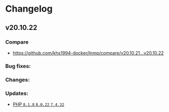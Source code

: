 # Changelog

## v20.10.22

### Compare

* https://github.com/khs1994-docker/lnmp/compare/v20.10.21...v20.10.22

### Bug fixes:

### Changes:

### Updates:

* [PHP `8.1.8` `8.0.22` `7.4.32`](https://www.php.net/ChangeLog-8.php#8.1.8)
